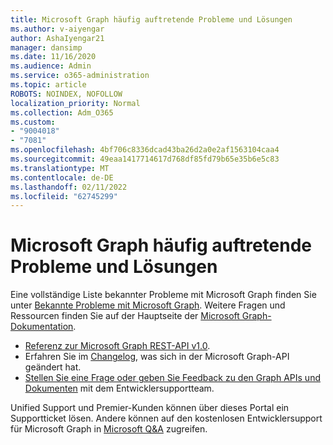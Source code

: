 ```yaml
---
title: Microsoft Graph häufig auftretende Probleme und Lösungen
ms.author: v-aiyengar
author: AshaIyengar21
manager: dansimp
ms.date: 11/16/2020
ms.audience: Admin
ms.service: o365-administration
ms.topic: article
ROBOTS: NOINDEX, NOFOLLOW
localization_priority: Normal
ms.collection: Adm_O365
ms.custom:
- "9004018"
- "7081"
ms.openlocfilehash: 4bf706c8336dcad43ba26d2a0e2af1563104caa4
ms.sourcegitcommit: 49eaa1417714617d768df85fd79b65e35b6e5c83
ms.translationtype: MT
ms.contentlocale: de-DE
ms.lasthandoff: 02/11/2022
ms.locfileid: "62745299"
---
```

# <a name="microsoft-graph-common-issues-and-resolutions"></a>Microsoft Graph häufig auftretende Probleme und Lösungen

Eine vollständige Liste bekannter Probleme mit Microsoft Graph finden Sie unter [Bekannte Probleme mit Microsoft Graph](https://docs.microsoft.com/graph/known-issues). Weitere Fragen und Ressourcen finden Sie auf der Hauptseite der [Microsoft Graph-Dokumentation](https://docs.microsoft.com/graph/).

- [Referenz zur Microsoft Graph REST-API v1.0](https://docs.microsoft.com/graph/api/overview?toc=.%2Fref%2Ftoc.json&view=graph-rest-1.0).
- Erfahren Sie im [Changelog](https://docs.microsoft.com/graph/changelog), was sich in der Microsoft Graph-API geändert hat. 
- [Stellen Sie eine Frage oder geben Sie Feedback zu den Graph APIs und Dokumenten](https://aka.ms/GraphDeveloperSupport) mit dem Entwicklersupportteam.

Unified Support und Premier-Kunden können über dieses Portal ein Supportticket lösen. Andere können auf den kostenlosen Entwicklersupport für Microsoft Graph in [Microsoft Q&A](https://aka.ms/AskGraph) zugreifen.
